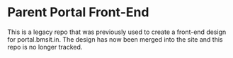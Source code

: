 # Parent Portal Front-End

This is a legacy repo that was previously used to create a front-end design for portal.bmsit.in. The design has now been merged into the site and this repo is no longer tracked.
